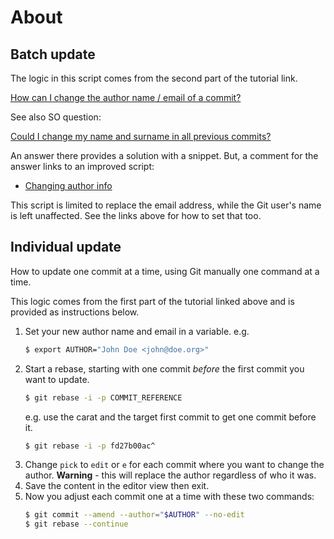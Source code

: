 # About


## Batch update

The logic in this script comes from the second part of the tutorial link.

[How can I change the author name / email of a commit?](https://www.git-tower.com/learn/git/faq/change-author-name-email)

See also SO question:

[Could I change my name and surname in all previous commits?](https://stackoverflow.com/questions/4493936/could-i-change-my-name-and-surname-in-all-previous-commits)

An answer there provides a solution with a snippet. But, a comment for the
answer links to an improved script:

- [Changing author info](https://help.github.com/articles/changing-author-info/)

This script is limited to replace the email address, while the Git user's name
is left unaffected. See the links above for how to set that too.


## Individual update

How to update one commit at a time, using Git manually one command at a time.

This logic comes from the first part of the tutorial linked above and is provided as
instructions below.

1. Set your new author name and email in a variable. e.g.
    ```sh
    $ export AUTHOR="John Doe <john@doe.org>"
    ```
1. Start a rebase, starting with one commit _before_ the first commit you want to update.
    ```sh
    $ git rebase -i -p COMMIT_REFERENCE
    ```
    e.g. use the carat and the target first commit to get one commit before it.
    ```sh
    $ git rebase -i -p fd27b00ac^
    ```
1. Change `pick` to `edit` or `e` for each commit where you want to change the author. **Warning** - this will replace the author regardless of who it was.
1. Save the content in the editor view then exit.
1. Now you adjust each commit one at a time with these two commands:
   ```sh
   $ git commit --amend --author="$AUTHOR" --no-edit
   $ git rebase --continue
   ```
